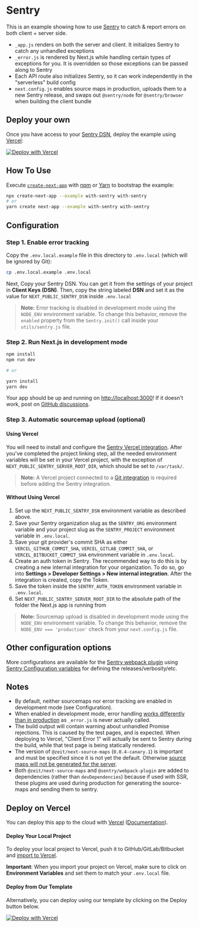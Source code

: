 # Sentry

This is an example showing how to use [Sentry](https://sentry.io) to catch & report errors on both client + server side.

- `_app.js` renders on both the server and client. It initializes Sentry to catch any unhandled exceptions
- `_error.js` is rendered by Next.js while handling certain types of exceptions for you. It is overridden so those exceptions can be passed along to Sentry
- Each API route also initializes Sentry, so it can work independently in the "serverless" build config
- `next.config.js` enables source maps in production, uploads them to a new Sentry release, and swaps out `@sentry/node` for `@sentry/browser` when building the client bundle

## Deploy your own

Once you have access to your [Sentry DSN](#step-1-enable-error-tracking), deploy the example using [Vercel](https://vercel.com?utm_source=github&utm_medium=readme&utm_campaign=next-example):

[![Deploy with Vercel](https://vercel.com/button)](https://vercel.com/import/git?c=1&s=https://github.com/vercel/next.js/tree/canary/examples/with-sentry&env=NEXT_PUBLIC_SENTRY_DSN&envDescription=DSN%20Key%20required%20by%20Sentry&envLink=https://github.com/vercel/next.js/tree/canary/examples/with-sentry%23step-1-enable-error-tracking)

## How To Use

Execute [`create-next-app`](https://github.com/vercel/next.js/tree/canary/packages/create-next-app) with [npm](https://docs.npmjs.com/cli/init) or [Yarn](https://yarnpkg.com/lang/en/docs/cli/create/) to bootstrap the example:

```bash
npx create-next-app --example with-sentry with-sentry
# or
yarn create next-app --example with-sentry with-sentry
```

## Configuration

### Step 1. Enable error tracking

Copy the `.env.local.example` file in this directory to `.env.local` (which will be ignored by Git):

```bash
cp .env.local.example .env.local
```

Next, Copy your Sentry DSN. You can get it from the settings of your project in **Client Keys (DSN)**. Then, copy the string labeled **DSN** and set it as the value for `NEXT_PUBLIC_SENTRY_DSN` inside `.env.local`

> **Note:** Error tracking is disabled in development mode using the `NODE_ENV` environment variable. To change this behavior, remove the `enabled` property from the `Sentry.init()` call inside your `utils/sentry.js` file.

### Step 2. Run Next.js in development mode

```bash
npm install
npm run dev

# or

yarn install
yarn dev
```

Your app should be up and running on [http://localhost:3000](http://localhost:3000)! If it doesn't work, post on [GitHub discussions](https://github.com/zeit/next.js/discussions).

### Step 3. Automatic sourcemap upload (optional)

#### Using Vercel

You will need to install and configure the [Sentry Vercel integration](https://docs.sentry.io/workflow/integrations/vercel). After you've completed the project linking step, all the needed environment variables will be set in your Vercel project, with the exception of `NEXT_PUBLIC_SENTRY_SERVER_ROOT_DIR`, which should be set to `/var/task/`.

> **Note:** A Vercel project connected to a [Git integration](https://vercel.com/docs/v2/platform/deployments#git-integration) is required before adding the Sentry integration.

#### Without Using Vercel

1. Set up the `NEXT_PUBLIC_SENTRY_DSN` environment variable as described above.
2. Save your Sentry organization slug as the `SENTRY_ORG` environment variable and your project slug as the `SENTRY_PROJECT` environment variable in `.env.local`.
3. Save your git provider's commit SHA as either `VERCEL_GITHUB_COMMIT_SHA`, `VERCEL_GITLAB_COMMIT_SHA`, or `VERCEL_BITBUCKET_COMMIT_SHA` environment variable in `.env.local`.
4. Create an auth token in Sentry. The recommended way to do this is by creating a new internal integration for your organization. To do so, go into **Settings > Developer Settings > New internal integration**. After the integration is created, copy the Token.
5. Save the token inside the `SENTRY_AUTH_TOKEN` environment variable in `.env.local`.
6. Set `NEXT_PUBLIC_SENTRY_SERVER_ROOT_DIR` to the absolute path of the folder the Next.js app is running from

> **Note:** Sourcemap upload is disabled in development mode using the `NODE_ENV` environment variable. To change this behavior, remove the `NODE_ENV === 'production'` check from your `next.config.js` file.

## Other configuration options

More configurations are available for the [Sentry webpack plugin](https://github.com/getsentry/sentry-webpack-plugin) using [Sentry Configuration variables](https://docs.sentry.io/cli/configuration/) for defining the releases/verbosity/etc.

## Notes

- By default, neither sourcemaps nor error tracking are enabled in development mode (see Configuration).
- When enabled in development mode, error handling [works differently than in production](https://nextjs.org/docs/advanced-features/custom-error-page#customizing-the-error-page) as `_error.js` is never actually called.
- The build output will contain warning about unhandled Promise rejections. This is caused by the test pages, and is expected. When deploying to Vercel, "Client Error 1" will actually be sent to Sentry during the build, while that test page is being statically rendered.
- The version of `@zeit/next-source-maps` (`0.0.4-canary.1`) is important and must be specified since it is not yet the default. Otherwise [source maps will not be generated for the server](https://github.com/zeit/next-plugins/issues/377).
- Both `@zeit/next-source-maps` and `@sentry/webpack-plugin` are added to dependencies (rather than `devDependencies`) because if used with SSR, these plugins are used during production for generating the source-maps and sending them to sentry.

## Deploy on Vercel

You can deploy this app to the cloud with [Vercel](https://vercel.com?utm_source=github&utm_medium=readme&utm_campaign=next-example) ([Documentation](https://nextjs.org/docs/deployment)).

#### Deploy Your Local Project

To deploy your local project to Vercel, push it to GitHub/GitLab/Bitbucket and [import to Vercel](https://vercel.com/import/git?utm_source=github&utm_medium=readme&utm_campaign=next-example).

**Important**: When you import your project on Vercel, make sure to click on **Environment Variables** and set them to match your `.env.local` file.

#### Deploy from Our Template

Alternatively, you can deploy using our template by clicking on the Deploy button below.

[![Deploy with Vercel](https://vercel.com/button)](https://vercel.com/import/git?c=1&s=https://github.com/vercel/next.js/tree/canary/examples/with-sentry&env=NEXT_PUBLIC_SENTRY_DSN&envDescription=DSN%20Key%20required%20by%20Sentry&envLink=https://github.com/vercel/next.js/tree/canary/examples/with-sentry%23step-1-enable-error-tracking)
